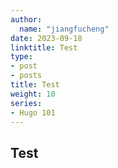 ```yaml
---
author:
  name: "jiangfucheng"
date: 2023-09-18
linktitle: Test
type:
- post
- posts
title: Test
weight: 10
series:
- Hugo 101
---
```



## Test